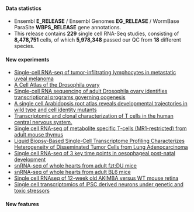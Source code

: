 #### Data statistics

- Ensembl **E_RELEASE** / Ensembl Genomes **EG_RELEASE** / WormBase ParaSite **WBPS_RELEASE** gene annotations.   
- This release contains **229** single cell RNA-Seq studies, consisting of **8,478,751** cells, of which **5,978,348** passed our QC from **18** different species.

#### New experiments
- [Single-cell RNA-seq of tumor-infiltrating lymphocytes in metastatic uveal melanoma](https://www.ebi.ac.uk/gxa/sc/experiments/E-CURD-84)
- [A Cell Atlas of the Drosophila ovary](https://www.ebi.ac.uk/gxa/sc/experiments/E-GEOD-136162)
- [Single-cell RNA sequencing of adult Drosophila ovary identifies transcriptional programs governing oogenesis](https://www.ebi.ac.uk/gxa/sc/experiments/E-GEOD-146040)
- [A single cell Arabidopsis root atlas reveals developmental trajectories in wild type and cell identity mutants](https://www.ebi.ac.uk/gxa/sc/experiments/E-GEOD-152766)
- [Transcriptomic and clonal characterization of T cells in the human central nervous system.](https://www.ebi.ac.uk/gxa/sc/experiments/E-HCAD-30)
- [Single cell RNA-seq of metabolite specific T-cells (MR1-restricted) from adult mouse thymus](https://www.ebi.ac.uk/gxa/sc/experiments/E-MTAB-7704)
- [Liquid Biopsy-Based Single-Cell Transcriptome Profiling Characterizes Heterogeneity of Disseminated Tumor Cells from Lung Adenocarcinoma](https://www.ebi.ac.uk/gxa/sc/experiments/E-MTAB-8530)
- [Single cell RNA-seq of 3 key time points in oesophageal post-natal development](https://www.ebi.ac.uk/gxa/sc/experiments/E-MTAB-8662)
- [snRNA-seq of whole hearts from adult fzt:DU mice](https://www.ebi.ac.uk/gxa/sc/experiments/E-MTAB-8751)
- [snRNA-seq of whole hearts from adult BL6 mice](https://www.ebi.ac.uk/gxa/sc/experiments/E-MTAB-8848)
- [Single cell RNAseq of 12-week old AKIMBA versus WT mouse retina](https://www.ebi.ac.uk/gxa/sc/experiments/E-MTAB-9061)
- [Single cell transcriptomics of iPSC derived neurons under genetic and toxic stressors](https://www.ebi.ac.uk/gxa/sc/experiments/E-MTAB-9154)

#### New features
